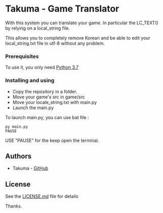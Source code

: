 # Takuma - Game Translator

With this system you can translate your game. In particular the LC_TEXT() by relying on a local_string file.

This allows you to completely remove Korean and be able to edit your local_string.txt file in utf-8 without any problem.

### Prerequisites

To use it, you only need [Python 3.7](https://www.python.org/)


### Installing and using

* Copy the repository in a folder.
* Move your game's src in game/src
* Move your locale_string.txt with main.py
* Launch the main.py 

To launch main.py, you can use bat file :
```
py main.py
PAUSE
```
USE "PAUSE" for the keep open the terminal.


## Authors

* Takuma - [GitHub](https://github.com/devTakuma)

## License

See the [LICENSE.md](LICENSE.md) file for details

Thanks.

